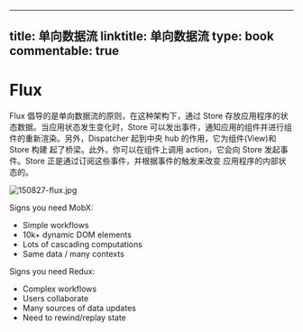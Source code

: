 
---
title: 单向数据流
linktitle: 单向数据流
type: book
commentable: true
---

# Flux

Flux 倡导的是单向数据流的原则，在这种架构下，通过 Store 存放应用程序的状态数据。当应用状态发生变化时，Store 可以发出事件，通知应用的组件并进行组件的重新渲染。另外，Dispatcher 起到中央 hub 的作用，它为组件(View)和 Store 构建 起了桥梁。此外，你可以在组件上调用 action，它会向 Store 发起事件。Store 正是通过订阅这些事件，并根据事件的触发来改变 应用程序的内部状态的。

![150827-flux.jpg](http://cc.cocimg.com/api/uploads/20150902/1441160534608355.jpg)

Signs you need MobX:

- Simple workflows
- 10k+ dynamic DOM elements
- Lots of cascading computations
- Same data / many contexts

Signs you need Redux:

- Complex workflows
- Users collaborate
- Many sources of data updates
- Need to rewind/replay state

    